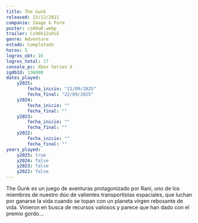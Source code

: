 ```yaml
---
title: The Gunk
released: 15/12/2021
companie: Image & Form
poster: co49u0.webp
trailer: Cs96h12uHiE
genre: Adventure
estado: Completado
horas: 5
logros_obt: 16
logros_total: 17
console_pc: Xbox Series X
igdbId: 136000
dates_played:
    y2025:
        fecha_inicio: "21/09/2025"
        fecha_final: "22/09/2025"
    y2024:
        fecha_inicio: ""
        fecha_final: ""
    y2023:
        fecha_inicio: ""
        fecha_final: ""
    y2022:
        fecha_inicio: ""
        fecha_final: ""
years_played:
    y2025: true
    y2024: false
    y2023: false
    y2022: false
---
```


The Gunk es un juego de aventuras protagonizado por Rani, uno de los miembros de nuestro dúo de valientes transportistas espaciales, que luchan por ganarse la vida cuando se topan con un planeta virgen rebosante de vida. Vinieron en busca de recursos valiosos y parece que han dado con el premio gordo...